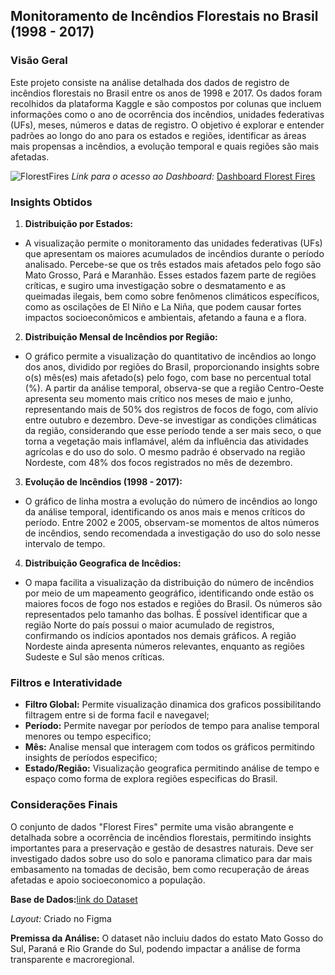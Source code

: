 ## Monitoramento de Incêndios Florestais no Brasil (1998 - 2017)

### Visão Geral

Este projeto consiste na análise detalhada dos dados de registro de incêndios florestais no Brasil entre os anos de 1998 e 2017. Os dados foram recolhidos da plataforma Kaggle e são compostos por colunas que incluem informações como o ano de ocorrência dos incêndios, unidades federativas (UFs), meses, números e datas de registro. O objetivo é explorar e entender padrões ao longo do ano para os estados e regiões, identificar as áreas mais propensas a incêndios, a evolução temporal e quais regiões são mais afetadas.




![FlorestFires](https://github.com/user-attachments/assets/3d4d410b-61ed-47a5-9742-2f5d47624828)
*Link para o acesso ao Dashboard:* [Dashboard Florest Fires](https://app.powerbi.com/reportEmbed?reportId=19a0a391-2c80-4baa-83f9-aaaebf8f70a9&autoAuth=true&ctid=908c7dda-c74d-40de-947a-c8dd7f70524e)

### Insights Obtidos

1. **Distribuição por Estados:**

- A visualização permite o monitoramento das unidades federativas (UFs) que apresentam os maiores acumulados de incêndios durante o período analisado. Percebe-se que os três estados mais afetados pelo fogo são Mato Grosso, Pará e Maranhão. Esses estados fazem parte de regiões críticas, e sugiro uma investigação sobre o desmatamento e as queimadas ilegais, bem como sobre fenômenos climáticos específicos, como as oscilações de El Niño e La Niña, que podem causar fortes impactos socioeconômicos e ambientais, afetando a fauna e a flora.

2. **Distribuição Mensal de Incêndios por Região:**

- O gráfico permite a visualização do quantitativo de incêndios ao longo dos anos, dividido por regiões do Brasil, proporcionando insights sobre o(s) mês(es) mais afetado(s) pelo fogo, com base no percentual total (%). A partir da análise temporal, observa-se que a região Centro-Oeste apresenta seu momento mais crítico nos meses de maio e junho, representando mais de 50% dos registros de focos de fogo, com alívio entre outubro e dezembro.
Deve-se investigar as condições climáticas da região, considerando que esse período tende a ser mais seco, o que torna a vegetação mais inflamável, além da influência das atividades agrícolas e do uso do solo.
O mesmo padrão é observado na região Nordeste, com 48% dos focos registrados no mês de dezembro.

3. **Evolução de Incêndios (1998 - 2017):**

- O gráfico de linha mostra a evolução do número de incêndios ao longo da análise temporal, identificando os anos mais e menos críticos do período. Entre 2002 e 2005, observam-se momentos de altos números de incêndios, sendo recomendada a investigação do uso do solo nesse intervalo de tempo.

4. **Distribuição Geografica de Incêdios:**

- O mapa facilita a visualização da distribuição do número de incêndios por meio de um mapeamento geográfico, identificando onde estão os maiores focos de fogo nos estados e regiões do Brasil. Os números são representados pelo tamanho das bolhas.
É possível identificar que a região Norte do país possui o maior acumulado de registros, confirmando os indícios apontados nos demais gráficos. A região Nordeste ainda apresenta números relevantes, enquanto as regiões Sudeste e Sul são menos críticas.


### Filtros e Interatividade

- **Filtro Global:** Permite visualização dinamica dos graficos possibilitando filtragem entre si de forma facil e navegavel;
- **Período:** Permite navegar por períodos de tempo para analise temporal menores ou tempo especifico;
- **Mês:** Analise mensal que interagem com todos os gráficos permitindo insights de períodos especifico;
- **Estado/Região:** Visualização geografica permitindo análise de tempo e espaço como forma de explora regiões especificas do Brasil.

### Considerações Finais

O conjunto de dados "Florest Fires" permite uma visão abrangente e detalhada sobre a ocorrência de incêndios florestais, permitindo insights importantes para a preservação e gestão de desastres naturais. Deve ser investigado dados sobre uso do solo e panorama climatico para dar mais embasamento na tomadas de decisão, bem como recuperação de áreas afetadas e apoio socioeconomico a população.

**Base de Dados:**[link do Dataset](https://www.kaggle.com/datasets/gustavomodelli/forest-fires-in-brazil)

*Layout:* Criado no Figma

**Premissa da Análise:** O dataset não incluiu dados do estato Mato Gosso do Sul, Paraná e Rio Grande do Sul, podendo impactar a análise de forma transparente e macroregional.


